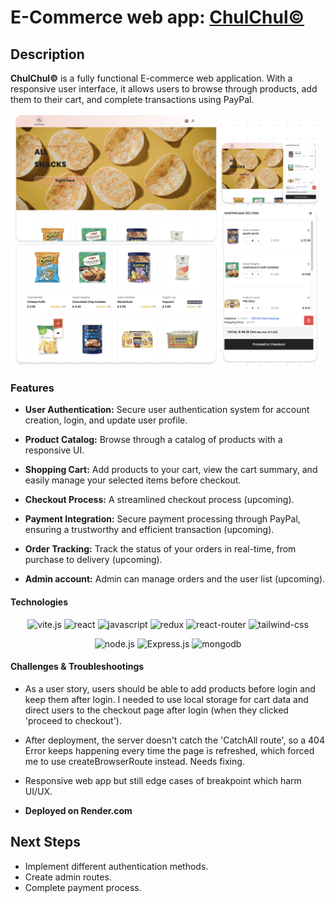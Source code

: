 # E-Commerce web app: [ChulChul&copy;](https://chulchul.onrender.com/#/)

## Description
**ChulChul&copy;** is a fully functional E-commerce web application. With a responsive user interface, it allows users to browse through products, add them to their cart, and complete transactions using PayPal.

![alt text](frontend/public/screenshot.png 'pageviews')
### Features

- **User Authentication:** Secure user authentication system for account creation, login, and update user profile.

- **Product Catalog:** Browse through a catalog of products with a responsive UI.

- **Shopping Cart:** Add products to your cart, view the cart summary, and easily manage your selected items before checkout.

- **Checkout Process:** A streamlined checkout process (upcoming).

- **Payment Integration:** Secure payment processing through PayPal, ensuring a trustworthy and efficient transaction (upcoming).

- **Order Tracking:** Track the status of your orders in real-time, from purchase to delivery (upcoming).

- **Admin account:** Admin can manage orders and the user list (upcoming).

#### Technologies

<p align="center">
  <img src="https://img.shields.io/badge/vite-%23646CFF.svg?style=for-the-badge&logo=vite&logoColor=white" alt="vite.js">
  <img src="https://img.shields.io/badge/react-%2320232a.svg?style=for-the-badge&logo=react&logoColor=%2361DAFB" alt="react">
  <img src="https://img.shields.io/badge/JavaScript-F7DF1E?style=for-the-badge&logo=javascript&logoColor=black" alt="javascript">
  <img src="https://img.shields.io/badge/Redux-593D88?style=for-the-badge&logo=redux&logoColor=white" alt="redux">
  <img src="https://img.shields.io/badge/React_Router-CA4245?style=for-the-badge&logo=react-router&logoColor=white" alt="react-router">
  <img src="https://img.shields.io/badge/Tailwind_CSS-38B2AC?style=for-the-badge&logo=tailwind-css&logoColor=white" alt="tailwind-css">
  
</p>
<p align="center">
  <img src="https://img.shields.io/badge/node.js-6DA55F?style=for-the-badge&logo=node.js&logoColor=white" alt="node.js">
  <img src="https://img.shields.io/badge/Express.js-%23404d59.svg?style=for-the-badge&logo=express&logoColor=%2361DAFB" alt="Express.js">
  <img src="https://img.shields.io/badge/MongoDB-%234ea94b.svg?style=for-the-badge&logo=mongodb&logoColor=white" alt="mongodb">
</p>

#### Challenges & Troubleshootings

- As a user story, users should be able to add products before login and keep them after login. I needed to use local storage for cart data and direct users to the checkout page after login (when they clicked 'proceed to checkout').
- After deployment, the server doesn't catch the 'CatchAll route', so a 404 Error keeps happening every time the page is refreshed, which forced me to use createBrowserRoute instead. Needs fixing.
- Responsive web app but still edge cases of breakpoint which harm UI/UX.

- **Deployed on Render.com**

## Next Steps

- Implement different authentication methods.
- Create admin routes.
- Complete payment process.
